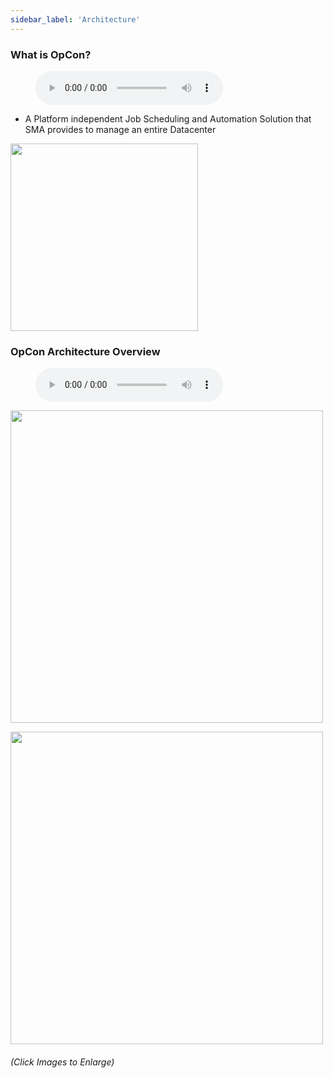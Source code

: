```yaml
---
sidebar_label: 'Architecture'
---
```


### What is OpCon?

<figure>
    <audio
        controls
        src="audiobasic/WhatIsOpCon.mp3">
            Your browser does not support the
            <code>audio</code> element.
    </audio>
</figure>

* A Platform independent Job Scheduling and Automation Solution that SMA provides to manage an entire Datacenter


<img src="imgbasic/Picture3.png" width="300"></img>

### OpCon Architecture Overview

<figure>
    <audio
        controls
        src="audiobasic/OpConArchitectureOverview.mp3">
            Your browser does not support the
            <code>audio</code> element.
    </audio>
</figure>


<a href="imgbasic/Picture4.png" target="_blank"><img src="imgbasic/Picture4.png" width="500"></img></a>


<a href="imgbasic/Picture5.png" target="_blank"><img src="imgbasic/Picture5.png" width="500"></img></a>

###### (Click Images to Enlarge)

